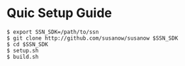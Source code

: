 
# Quic Setup Guide

```
$ export SSN_SDK=/path/to/ssn
$ git clone http://github.com/susanow/susanow $SSN_SDK
$ cd $SSN_SDK
$ setup.sh
$ build.sh
```

